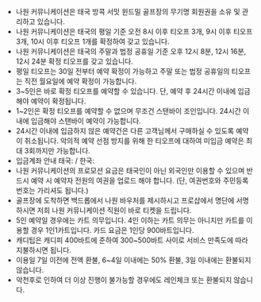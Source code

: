 - 나원 커뮤니케이션은 태국 방콕 서밋 윈드밀 골프장의 무기명 회원권을 소유 및 관리하고 있습니다.
- 나원 커뮤니케이션은 태국의 평일 기준 오전 8시 이후 티오프 3개, 9시 이후 티오프 3개, 10시 이후 티오프 1개를 확정하여 갖고 있습니다.
- 나원 커뮤니케이션은 태국의 주말과 법정 공휴일 기준 오후 12시 8분, 12시 16분, 12시 24분 확정 티오프를 갖고 있습니다.
- 평일 티오프는 30일 전부터 예약 확정이 가능하고 주말 또는 법정 공휴일의 티오프는 직전 월요일에 예약 확정이 가능합니다.
- 3~5인은 바로 확정 티오프를 예약할 수 있습니다. 단, 예약 후 24시간 이내에 입금해야 예약이 확정됩니다.
- 1~2인은 확정 티오프를 예약할 수 없으며 무조건 스탠바이 조인입니다. 24시간 이내에 입금해야 스탠바이 예약이 가능합니다.
- 24시간 이내에 입금하지 않은 예약건은 다른 고객님께서 구매하실 수 있도록 예약이 취소됩니다. 악의적 예약 선점 방지를 위해 한 티오프에 대하여 미입금 예약은 최대 3회까지만 가능합니다.
- 입금계좌 안내 태국: / 한국: 
- 나원 커뮤니케이션의 프로모션 요금은 태국인이 아닌 외국인만 이용할 수 있으며 반드시 예약 시 예약자 전원의 여권을 업로드 해야 합니다. (단, 여권번호와 주민등록번호는 가리셔도 됩니다.)
- 골프장에 도착하면 백드롭에서 나원 바우처를 제시하시고 프로샵에서 명단에 서명하시면 저희 나원 커뮤니케이션 직원이 바로 티켓을 드립니다.
- 5인 예약일 경우에는 카트 의무입니다. 4인 이하는 카트 의무는 아니지만 카트를 이용할 경우 1인1카트입니다. 카드 요금은 1인당 900바트입니다.
- 캐디팁은 캐디피 400바트에 준하여 300~500바트 사이로 서비스 만족도에 따라 지불하시면 됩니다.
- 이용일 7일 이전에 전액 환불, 6~4일 이내에는 50% 환불, 3일 이내에는 환불되지 않습니다.
- 악천후로 인하여 더 이상 진행이 불가능할 경우에도 레인체크 또는 환불되지 않습니다.
